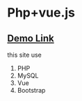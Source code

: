 # Php+vue.js  
<a href="http://student.arproject.rf.gd/">Demo Link</a>
---
this site use
1. PHP
2. MySQL
3. Vue
4. Bootstrap
